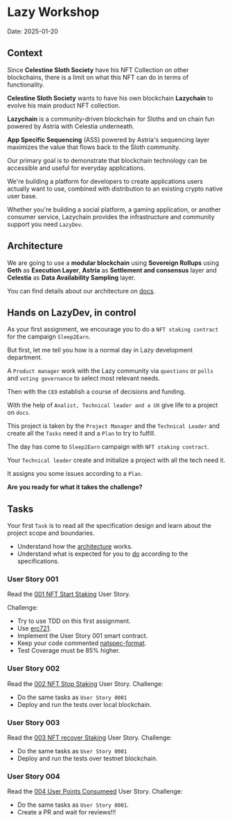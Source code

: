 # Lazy Workshop

Date: 2025-01-20

## Context

Since **Celestine Sloth Society** have his NFT Collection on other blockchains, there is a limit on what this NFT can do in terms of functionality.

**Celestine Sloth Society** wants to have his own blockchain **Lazychain** to evolve his main product NFT collection.

**Lazychain** is a community-driven blockchain for Sloths and on chain fun powered by Astria with Celestia underneath.

**App Specific Sequencing** (ASS) powered by Astria's sequencing layer maximizes the value that flows back to the Sloth community.

Our primary goal is to demonstrate that blockchain technology can be accessible and useful for everyday applications.

We're building a platform for developers to create applications users actually want to use, combined with distribution to an existing crypto native user base.

Whether you're building a social platform, a gaming application, or another consumer service, Lazychain provides the infrastructure and community support you need `LazyDev`.

## Architecture

We are going to use a **modular blockchain** using **Sovereign Rollups** using **Geth** as **Execution Layer**, **Astria** as **Settlement and consensus** layer and **Celestia** as **Data Availability Sampling** layer.

You can find details about our architecture on [docs](https://github.com/Lazychain/docs/blob/main/learn/adr/0013-astria.md#architecture).

## Hands on LazyDev, in control

As your first assignment, we encourage you to do a `NFT staking contract` for the campaign `Sleep2Earn`.

But first, let me tell you how is a normal day in Lazy development department.

A `Product manager` work with the Lazy community via `questions` or `polls` and `voting governance` to select most relevant needs.

Then with the `CEO` establish a course of decisions and funding.

With the help of `Analist, Technical leader and a UX` give life to a project on `docs`.

This project is taken by the `Project Manager` and the `Technical Leader` and create all the `Tasks` need it and a `Plan` to try to fulfill.

The day has come to `Sleep2Earn` campaign with `NFT staking contract`.

Your `Technical leader` create and initialize a project with all the tech need it.

It assigns you some issues according to a `Plan`.

**Are you ready for what it takes the challenge?**

## Tasks

Your first `Task` is to read all the specification design and learn about the project scope and boundaries.

- Understand how the [architecture](docs/specifications.md#architecture) works.
- Understand what is expected for you to [do](docs/specifications.md#integration) according to the specifications.

### User Story 001

Read the [001 NFT Start Staking](docs/stories/0001-nft-start-staking.md) User Story.

Challenge:

- Try to use TDD on this first assignment.
- Use [erc721](https://docs.openzeppelin.com/contracts/5.x/erc721).
- Implement the User Story 001 smart contract.
- Keep your code commented [natspec-format](https://docs.soliditylang.org/en/latest/natspec-format.html).
- Test Coverage must be 85% higher.

### User Story 002

Read the [002 NFT Stop Staking](docs/stories/0002-nft-stop-staking.md) User Story.
Challenge:

- Do the same tasks as `User Story 0001`
- Deploy and run the tests over local blockchain.

### User Story 003

Read the [003 NFT recover Staking](docs/stories/0003-nft-unstaking.md) User Story.
Challenge:

- Do the same tasks as `User Story 0001`
- Deploy and run the tests over testnet blockchain.

### User Story 004

Read the [004 User Points Consumeed](docs/stories/0004-exchange-points-erc20.md) User Story.
Challenge:

- Do the same tasks as `User Story 0001`.
- Create a PR and wait for reviews!!!
